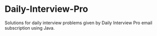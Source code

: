 # Daily-Interview-Pro
Solutions for daily interview problems given by Daily Interview Pro email subscription using Java.
